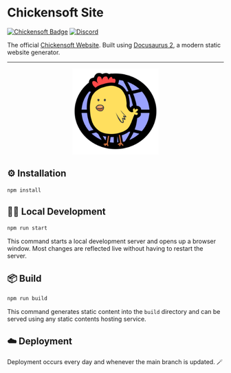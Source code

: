 # Chickensoft Site

[![Chickensoft Badge][chickensoft-badge]][chickensoft-website] [![Discord][discord-badge]][discord]

The official [Chickensoft Website][chickensoft-website]. Built using [Docusaurus 2](https://docusaurus.io/), a modern static website generator.

---

<p align="center">
<img alt="Chickensoft Site Logo" src="static/img/chickensoft//chickensoft_site.svg" width="200">
</p>

## ⚙️ Installation

```sh
npm install
```

## 🧑‍💻 Local Development

```sh
npm run start
```

This command starts a local development server and opens up a browser window. Most changes are reflected live without having to restart the server.

## 📦 Build

```sh
npm run build
```

This command generates static content into the `build` directory and can be served using any static contents hosting service.

## ☁️ Deployment

Deployment occurs every day and whenever the main branch is updated. 🪄

<!-- Links -->

<!-- Header -->

[chickensoft-badge]: https://chickensoft.games/images/chickensoft/chickensoft_badge.svg
[chickensoft-website]: https://chickensoft.games
[discord]: https://discord.gg/gSjaPgMmYW
[discord-badge]: https://img.shields.io/badge/Chickensoft%20Discord-%237289DA.svg?style=flat&logo=discord&logoColor=white
